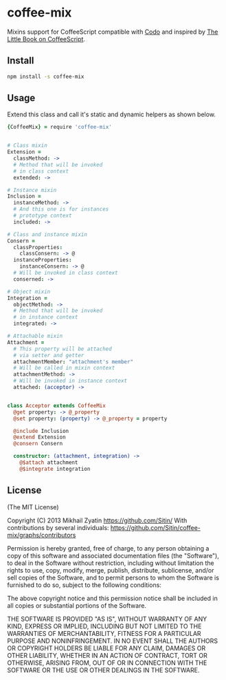 coffee-mix
==========

Mixins support for CoffeeScript compatible with [Codo](https://github.com/Sitin/coffee-mix/edit/master/README.md)
and inspired by [The Little Book on CoffeeScript](http://arcturo.github.com/library/coffeescript/03_classes.html).

Install
--------

```bash
npm install -s coffee-mix
```

Usage
------

Extend this class and call it's static and dynamic helpers as shown below.

```coffeescript
{CoffeeMix} = require 'coffee-mix'


# Class mixin
Extension =
  classMethod: ->
  # Method that will be invoked
  # in class context
  extended: ->

# Instance mixin
Inclusion =
  instanceMethod: ->
  # And this one is for instances
  # prototype context
  included: ->

# Class and instance mixin
Consern =
  classProperties:
    classConsern: -> @
  instanceProperties:
    instanceConsern: -> @
  # Will be invoked in class context
  conserned: ->

# Object mixin
Integration =
  objectMethod: ->
  # Method that will be invoked
  # in instance context
  integrated: ->

# Attachable mixin
Attachment =
  # This property will be attached
  # via setter and getter
  attachmentMember: "attachment's member"
  # Will be called in mixin context
  attachmentMethod: ->
  # Will be invoked in instance context
  attached: (acceptor) ->


class Acceptor extends CoffeeMix
  @get property: -> @_property
  @set property: (property) -> @_property = property

  @include Inclusion
  @extend Extension
  @consern Consern

  constructor: (attachment, integration) ->
    @$attach attachment
    @$integrate integration
```

License
--------
(The MIT License)

Copyright (C) 2013 Mikhail Zyatin
https://github.com/Sitin/
With contributions by several individuals:
https://github.com/Sitin/coffee-mix/graphs/contributors

Permission is hereby granted, free of charge, to any person obtaining a copy of
this software and associated documentation files (the "Software"), to deal in
the Software without restriction, including without limitation the rights to
use, copy, modify, merge, publish, distribute, sublicense, and/or sell copies
of the Software, and to permit persons to whom the Software is furnished to do
so, subject to the following conditions:

The above copyright notice and this permission notice shall be included in all
copies or substantial portions of the Software.

THE SOFTWARE IS PROVIDED "AS IS", WITHOUT WARRANTY OF ANY KIND, EXPRESS OR
IMPLIED, INCLUDING BUT NOT LIMITED TO THE WARRANTIES OF MERCHANTABILITY,
FITNESS FOR A PARTICULAR PURPOSE AND NONINFRINGEMENT. IN NO EVENT SHALL THE
AUTHORS OR COPYRIGHT HOLDERS BE LIABLE FOR ANY CLAIM, DAMAGES OR OTHER
LIABILITY, WHETHER IN AN ACTION OF CONTRACT, TORT OR OTHERWISE, ARISING FROM,
OUT OF OR IN CONNECTION WITH THE SOFTWARE OR THE USE OR OTHER DEALINGS IN THE
SOFTWARE.